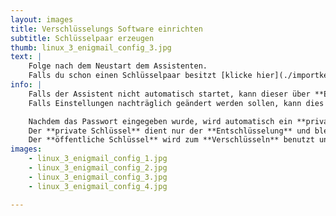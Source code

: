 ```yaml
---
layout: images
title: Verschlüsselungs Software einrichten
subtitle: Schlüsselpaar erzeugen
thumb: linux_3_enigmail_config_3.jpg
text: |
    Folge nach dem Neustart dem Assistenten.  
    Falls du schon einen Schlüsselpaar besitzt [klicke hier](./importkey/).
info: |
    Falls der Assistent nicht automatisch startet, kann dieser über **Enigmail -> Enigmail-Assistent"** aufgerufen werden.  
    Falls Einstellungen nachträglich geändert werden sollen, kann dies unter **Einstellungen -> Konten-Einstellungen -> OpenPGP-Sicherheit** getan werden.

    Nachdem das Passwort eingegeben wurde, wird automatisch ein **privater Schlüssel** und ein **öffentlicher Schlüssel** erstellt.  
    Der **private Schlüssel** dient nur der **Entschlüsselung** und bleibt **geheim!**  
    Der **öffentliche Schlüssel** wird zum **Verschlüsseln** benutzt und muss somit an jeden, der dir verschlüsselte E-Mails schicken soll verteilt werden. Weite Informationen dazu im Schritt 4.
images:
    - linux_3_enigmail_config_1.jpg
    - linux_3_enigmail_config_2.jpg
    - linux_3_enigmail_config_3.jpg
    - linux_3_enigmail_config_4.jpg

---
```



